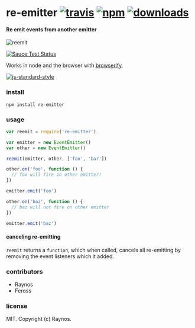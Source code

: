 # re-emitter [![travis](https://img.shields.io/travis/feross/re-emitter/master.svg)](https://travis-ci.org/feross/re-emitter) [![npm](https://img.shields.io/npm/v/re-emitter.svg)](https://npmjs.org/package/re-emitter) [![downloads](https://img.shields.io/npm/dm/re-emitter.svg)](https://npmjs.org/package/re-emitter)

#### Re emit events from another emitter

![reemit](https://raw.githubusercontent.com/feross/re-emitter/master/img.jpg)

[![Sauce Test Status](https://saucelabs.com/browser-matrix/magnet-uri.svg)](https://saucelabs.com/u/magnet-uri)

Works in node and the browser with [browserify](http://browserify.org/).

[![js-standard-style](https://cdn.rawgit.com/feross/standard/master/badge.svg)](https://github.com/feross/standard)

### install

```
npm install re-emitter
```

### usage

```js
var reemit = require('re-emitter')

var emitter = new EventEmitter()
var other = new EventEmitter()

reemit(emitter, other, ['foo', 'bar'])

other.on('foo', function () {
  // foo will fire on other emitter!
})

emitter.emit('foo')

other.on('baz', function () {
  // baz will not fire on other emitter
})

emitter.emit('baz')
```

#### canceling re-emitting

`reemit` returns a `function`, which when called, cancels all re-emitting by removing the
event listeners which it added.

### contributors

- Raynos
- Feross

### license

MIT. Copyright (c) Raynos.
